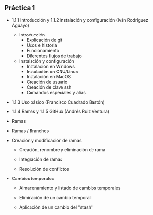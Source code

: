 ## Práctica 1

* 1.1.1 Introducción y 1.1.2 Instalación y configuración (Iván Rodríguez Aguayo)
  * Introducción
    * Explicación de git
    * Usos e historia
    * Funcionamiento
    * Diferentes flujos de trabajo
  * Instalación y configuración
    * Instalación en Windows
    * Instalación en GNU/Linux
    * Instalación en MacOS
    * Creación de usuario
    * Creación de clave ssh
    * Comandos especiales y alias


* 1.1.3 Uso básico (Francisco Cuadrado Bastón)



* 1.1.4 Ramas y 1.1.5 GitHub (Andrés Ruiz Ventura)
 * Ramas

  * Ramas / Branches

  * Creación y modificación de ramas
     * Creación, renombre y eliminación de rama

     * Integración de ramas

     * Resolución de conflictos

  * Cambios temporales
    
     * Almacenamiento y listado de cambios temporales
     * Eliminación de un cambio temporal

     * Aplicación de un cambio del "stash" 

